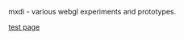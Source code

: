 mxdi - various webgl experiments and prototypes.

[test page](http://sinclairzx81.github.io/mxdi-js/)